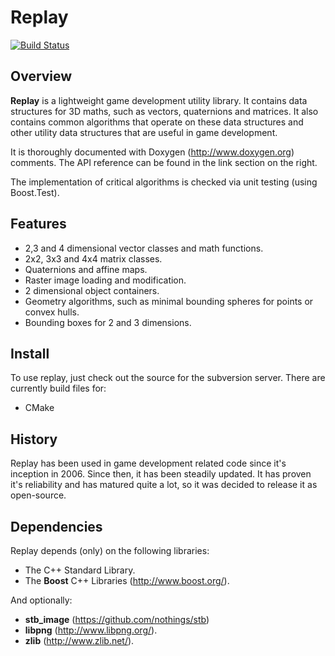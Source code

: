 # Replay #

[![Build Status](https://travis-ci.org/ltjax/replay.svg?branch=master)](https://travis-ci.org/ltjax/replay)

## Overview ##

**Replay** is a lightweight game development utility library. It contains data structures for 3D maths, such as vectors, quaternions and matrices. It also contains common algorithms that operate on these data structures and other utility data structures that are useful in game development.

It is thoroughly documented with Doxygen (http://www.doxygen.org) comments. The API reference can be found in the link section on the right.

The implementation of critical algorithms is checked via unit testing (using Boost.Test).

## Features ##
  * 2,3 and 4 dimensional vector classes and math functions.
  * 2x2, 3x3 and 4x4 matrix classes.
  * Quaternions and affine maps.
  * Raster image loading and modification.
  * 2 dimensional object containers.
  * Geometry algorithms, such as minimal bounding spheres for points or convex hulls.
  * Bounding boxes for 2 and 3 dimensions.

## Install ##

To use replay, just check out the source for the subversion server. There are currently build files for:
  * CMake

## History ##

Replay has been used in game development related code since it's inception in 2006. Since then, it has been steadily updated. It has proven it's reliability and has matured quite a lot, so it was decided to release it as open-source.

## Dependencies ##
Replay depends (only) on the following libraries:
  * The C++ Standard Library.
  * The **Boost** C++ Libraries (http://www.boost.org/).

And optionally:
  * **stb_image** (https://github.com/nothings/stb)
  * **libpng** (http://www.libpng.org/).
  * **zlib** (http://www.zlib.net/).
